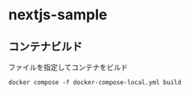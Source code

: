 # nextjs-sample

## コンテナビルド

ファイルを指定してコンテナをビルド

```shell
docker compose -f docker-compose-local.yml build
```
